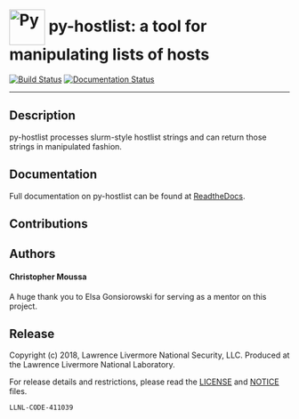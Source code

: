 # <img src="https://openclipart.org/download/284280/publicdomainq-0008487gctues.svg" width="64" valign="middle" alt="Py"/> py-hostlist: a tool for manipulating lists of hosts

[![Build Status](https://travis-ci.org/LLNL/py-hostlist.svg?branch=master)](https://travis-ci.org/LLNL/py-hostlist)
[![Documentation Status](//readthedocs.org/projects/py-hostlist/badge/?version=latest)](https://py-hostlist.readthedocs.io/en/latest/?badge=latest)

****
## Description

py-hostlist processes slurm-style hostlist strings and can return those strings in manipulated fashion. 

## Documentation

Full documentation on py-hostlist can be found at [ReadtheDocs](https://py-hostlist.readthedocs.io/en/latest/index.html#).

## Contributions

## Authors

#### Christopher Moussa

A huge thank you to Elsa Gonsiorowski for serving as a mentor on this project. 

## Release

Copyright (c) 2018, Lawrence Livermore National Security, LLC.
Produced at the Lawrence Livermore National Laboratory.

For release details and restrictions, please read the [LICENSE](https://github.com/LLNL/py-hostlist/blob/master/LICENSE) and [NOTICE](https://github.com/LLNL/py-hostlist/blob/master/NOTICE) files.

`LLNL-CODE-411039`